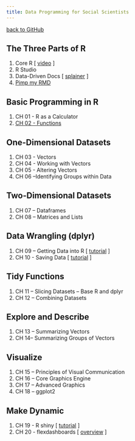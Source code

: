 ```yaml
---
title: Data Programming for Social Scientists 
---
```


[back to GitHub](https://github.com/DS4PS/dp4ss-textbook)


## The Three Parts of R 

1. Core R [ [video](https://player.vimeo.com/video/180644880) ]
1. R Studio
1. Data-Driven Docs [ [splainer](https://ds4ps.org/docs/) ]  
1. [Pimp my RMD](https://holtzy.github.io/Pimp-my-rmd/)  
 

## Basic Programming in R 

1.  CH 01 - R as a Calculator
1. [CH 02 - Functions](ch-020-functions.html)

## One-Dimensional Datasets

1. CH 03 - Vectors
1. CH 04 - Working with Vectors
1. CH 05 - Altering Vectors
1. CH 06 –Identifying Groups within Data 


## Two-Dimensional Datasets

1. CH 07 – Dataframes
1. CH 08 – Matrices and Lists



## Data Wrangling (dplyr)

1. CH 09 – Getting Data into R [ [tutorial](https://www.datacamp.com/community/tutorials/r-data-import-tutorial) ]
1. CH 10 - Saving Data [ [tutorial](https://thomasleeper.com/Rcourse/Tutorials/savingdata.html) ]



## Tidy Functions

1. CH 11 – Slicing Datasets – Base R and dplyr
1. CH 12 – Combining Datasets


## Explore and Describe

1. CH 13 – Summarizing Vectors
1. CH 14– Summarizing Groups of Vectors


## Visualize 

1. CH 15 – Principles of Visual Communication
1. CH 16 – Core Graphics Engine
1. CH 17 – Advanced Graphics
1. CH 18 – ggplot2



## Make Dynamic

1. CH 19 - R shiny [ [tutorial](http://rmarkdown.rstudio.com/authoring_shiny.html) ]
1. CH 20 - flexdashboards [ [overview](http://rmarkdown.rstudio.com/flexdashboard/) ]


<br>


